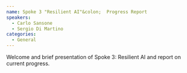 ```yaml
---
name: Spoke 3 "Resilient AI"&colon;  Progress Report 
speakers:
  - Carlo Sansone
  - Sergio Di Martino
categories:
  - General
---
```


Welcome and brief presentation of Spoke 3: Resilient AI and report on current progress.